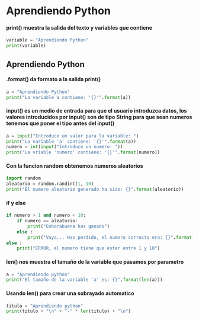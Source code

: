 # Aprendiendo Python

#### print() muestra la salida del texto y variables que contiene
```python
variable = "Aprendiendo Python"
print(variable)
```
Aprendiendo Python
------

#### .format() da formato a la salida print()
```python
a = "Aprendiendo Python"
print("La variable a contiene: '{}'".format(a))
```

#### input() es un medio de entrada para que el usuario introduzca datos, los valores introducidos por input() son de tipo String para que sean numeros tenemos que poner el tipo antes del input()
```python
a = input("Introduce un valor para la variable: ")
print("La variable 'a' contiene: '{}'".format(a))
numero = int(input("Introduce un numero: "))
print("La vriable 'numero' contiene: '{}'".format(numero))
```

#### Con la funcion random obtenemos numeros aleatorios 
```python
import random 
aleatorio = random.randint(1, 10)
print("El numero aleatorio generado ha sido: {}".format(aleatorio))
```

#### if y else 
```python
if numero > 1 and numero < 10:
    if numero == aleatorio:
        print("Enhorabuena has ganado")
    else :
        print("Vaya... Has perdido, el numero correcto era: {}".format(aleatorio))
else :
    print("ERROR, el numero tiene que estar entre 1 y 10")
```

#### len() nos muestra el tamaño de la variable que pasamos por parametro
```python
a = "Aprendiendo python"
print("El tamaño de la variable 'a' es: {}".format(len(a)))
```

#### Usando len() para crear una subrayado automatico
```python
titulo = "Aprendiendo python"
print(titulo + "\n" + "-" * len(titulo) + "\n")
```